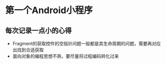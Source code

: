 # 第一个Android小程序
## 每次记录一点小的心得
+ Fragment的获取控件的空指针问题一般都是其生命周期的问题，需要再对应出找到合适获取
+ 面向对象的编程思想不熟，要尽量将过程编码转化过来

